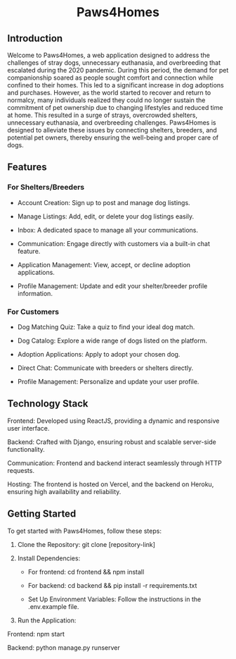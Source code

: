 
<h1 align="center">Paws4Homes</h1>

## Introduction

Welcome to Paws4Homes, a web application designed to address the challenges of stray dogs, unnecessary euthanasia, and overbreeding that escalated during the 2020 pandemic. During this period, the demand for pet companionship soared as people sought comfort and connection while confined to their homes. This led to a significant increase in dog adoptions and purchases. However, as the world started to recover and return to normalcy, many individuals realized they could no longer sustain the commitment of pet ownership due to changing lifestyles and reduced time at home. This resulted in a surge of strays, overcrowded shelters, unnecessary euthanasia, and overbreeding challenges. Paws4Homes is designed to alleviate these issues by connecting shelters, breeders, and potential pet owners, thereby ensuring the well-being and proper care of dogs.

## Features

### For Shelters/Breeders

* Account Creation: Sign up to post and manage dog listings.

* Manage Listings: Add, edit, or delete your dog listings easily.

* Inbox: A dedicated space to manage all your communications.

* Communication: Engage directly with customers via a built-in chat feature.

* Application Management: View, accept, or decline adoption applications.

* Profile Management: Update and edit your shelter/breeder profile information.


### For Customers

* Dog Matching Quiz: Take a quiz to find your ideal dog match.

* Dog Catalog: Explore a wide range of dogs listed on the platform.

* Adoption Applications: Apply to adopt your chosen dog.

* Direct Chat: Communicate with breeders or shelters directly.

* Profile Management: Personalize and update your user profile.

## Technology Stack
Frontend: Developed using ReactJS, providing a dynamic and responsive user interface.

Backend: Crafted with Django, ensuring robust and scalable server-side functionality.

Communication: Frontend and backend interact seamlessly through HTTP requests.

Hosting: The frontend is hosted on Vercel, and the backend on Heroku, ensuring high availability and reliability.

## Getting Started
To get started with Paws4Homes, follow these steps:

1. Clone the Repository: git clone [repository-link]

2. Install Dependencies:
   
    * For frontend: cd frontend && npm install
  
    * For backend: cd backend && pip install -r requirements.txt
  
    * Set Up Environment Variables: Follow the instructions in the .env.example file.

4. Run the Application:
   
Frontend: npm start

Backend: python manage.py runserver
